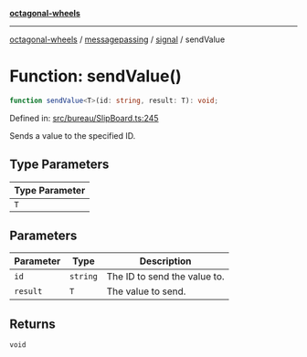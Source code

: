 [**octagonal-wheels**](../../../../../../README.md)

***

[octagonal-wheels](../../../../../../globals.md) / [messagepassing](../../../README.md) / [signal](../README.md) / sendValue

# Function: sendValue()

```ts
function sendValue<T>(id: string, result: T): void;
```

Defined in: [src/bureau/SlipBoard.ts:245](https://github.com/vrtmrz/octagonal-wheels/blob/main/src/bureau/SlipBoard.ts#L245)

Sends a value to the specified ID.

## Type Parameters

| Type Parameter |
| ------ |
| `T` |

## Parameters

| Parameter | Type | Description |
| ------ | ------ | ------ |
| `id` | `string` | The ID to send the value to. |
| `result` | `T` | The value to send. |

## Returns

`void`
